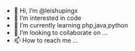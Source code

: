 - 👋 Hi, I’m @leishupingx
- 👀 I’m interested in code
- 🌱 I’m currently learning php,java,python
- 💞️ I’m looking to collaborate on ...
- 📫 How to reach me ...

<!---
leishupingx/leishupingx is a ✨ special ✨ repository because its `README.md` (this file) appears on your GitHub profile.
You can click the Preview link to take a look at your changes.
--->
